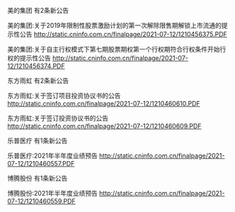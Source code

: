 美的集团 有2条新公告 

美的集团:关于2019年限制性股票激励计划的第一次解除限售期解锁上市流通的提示性公告 http://static.cninfo.com.cn/finalpage/2021-07-12/1210456375.PDF 

美的集团:关于自主行权模式下第七期股票期权第一个行权期符合行权条件开始行权的提示性公告 http://static.cninfo.com.cn/finalpage/2021-07-12/1210456374.PDF 

东方雨虹 有2条新公告 

东方雨虹:关于签订项目投资协议书的公告 http://static.cninfo.com.cn/finalpage/2021-07-12/1210460610.PDF 

东方雨虹:关于签订投资协议书的公告 http://static.cninfo.com.cn/finalpage/2021-07-12/1210460609.PDF 

乐普医疗 有1条新公告 

乐普医疗:2021年半年度业绩预告 http://static.cninfo.com.cn/finalpage/2021-07-12/1210460557.PDF 

博腾股份 有1条新公告 

博腾股份:2021年半年度业绩预告 http://static.cninfo.com.cn/finalpage/2021-07-12/1210460559.PDF 

